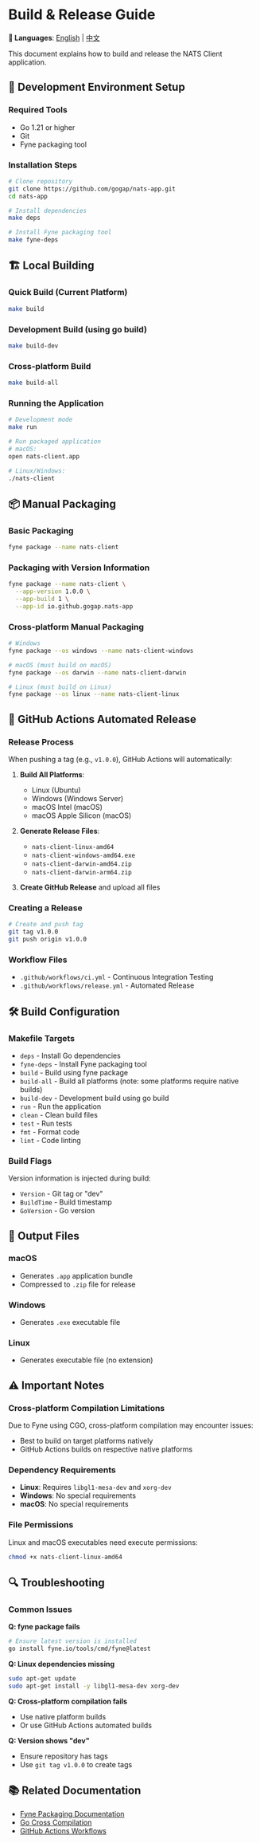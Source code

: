 # Build & Release Guide

**📖 Languages**: [English](BUILD_EN.md) | [中文](BUILD.md)

This document explains how to build and release the NATS Client application.

## 🔧 Development Environment Setup

### Required Tools
- Go 1.21 or higher
- Git
- Fyne packaging tool

### Installation Steps
```bash
# Clone repository
git clone https://github.com/gogap/nats-app.git
cd nats-app

# Install dependencies
make deps

# Install Fyne packaging tool
make fyne-deps
```

## 🏗️ Local Building

### Quick Build (Current Platform)
```bash
make build
```

### Development Build (using go build)
```bash
make build-dev
```

### Cross-platform Build
```bash
make build-all
```

### Running the Application
```bash
# Development mode
make run

# Run packaged application
# macOS:
open nats-client.app

# Linux/Windows:
./nats-client
```

## 📦 Manual Packaging

### Basic Packaging
```bash
fyne package --name nats-client
```

### Packaging with Version Information
```bash
fyne package --name nats-client \
  --app-version 1.0.0 \
  --app-build 1 \
  --app-id io.github.gogap.nats-app
```

### Cross-platform Manual Packaging
```bash
# Windows
fyne package --os windows --name nats-client-windows

# macOS (must build on macOS)
fyne package --os darwin --name nats-client-darwin

# Linux (must build on Linux)
fyne package --os linux --name nats-client-linux
```

## 🚀 GitHub Actions Automated Release

### Release Process
When pushing a tag (e.g., `v1.0.0`), GitHub Actions will automatically:

1. **Build All Platforms**:
   - Linux (Ubuntu)
   - Windows (Windows Server)
   - macOS Intel (macOS)
   - macOS Apple Silicon (macOS)

2. **Generate Release Files**:
   - `nats-client-linux-amd64`
   - `nats-client-windows-amd64.exe`
   - `nats-client-darwin-amd64.zip`
   - `nats-client-darwin-arm64.zip`

3. **Create GitHub Release** and upload all files

### Creating a Release
```bash
# Create and push tag
git tag v1.0.0
git push origin v1.0.0
```

### Workflow Files
- `.github/workflows/ci.yml` - Continuous Integration Testing
- `.github/workflows/release.yml` - Automated Release

## 🛠️ Build Configuration

### Makefile Targets
- `deps` - Install Go dependencies
- `fyne-deps` - Install Fyne packaging tool
- `build` - Build using fyne package
- `build-all` - Build all platforms (note: some platforms require native builds)
- `build-dev` - Development build using go build
- `run` - Run the application
- `clean` - Clean build files
- `test` - Run tests
- `fmt` - Format code
- `lint` - Code linting

### Build Flags
Version information is injected during build:
- `Version` - Git tag or "dev"
- `BuildTime` - Build timestamp
- `GoVersion` - Go version

## 📁 Output Files

### macOS
- Generates `.app` application bundle
- Compressed to `.zip` file for release

### Windows
- Generates `.exe` executable file

### Linux
- Generates executable file (no extension)

## ⚠️ Important Notes

### Cross-platform Compilation Limitations
Due to Fyne using CGO, cross-platform compilation may encounter issues:
- Best to build on target platforms natively
- GitHub Actions builds on respective native platforms

### Dependency Requirements
- **Linux**: Requires `libgl1-mesa-dev` and `xorg-dev`
- **Windows**: No special requirements
- **macOS**: No special requirements

### File Permissions
Linux and macOS executables need execute permissions:
```bash
chmod +x nats-client-linux-amd64
```

## 🔍 Troubleshooting

### Common Issues

**Q: fyne package fails**
```bash
# Ensure latest version is installed
go install fyne.io/tools/cmd/fyne@latest
```

**Q: Linux dependencies missing**
```bash
sudo apt-get update
sudo apt-get install -y libgl1-mesa-dev xorg-dev
```

**Q: Cross-platform compilation fails**
- Use native platform builds
- Or use GitHub Actions automated builds

**Q: Version shows "dev"**
- Ensure repository has tags
- Use `git tag v1.0.0` to create tags

## 📚 Related Documentation

- [Fyne Packaging Documentation](https://developer.fyne.io/tutorial/packaging.html)
- [Go Cross Compilation](https://golang.org/doc/install/source#environment)
- [GitHub Actions Workflows](https://docs.github.com/en/actions/using-workflows) 